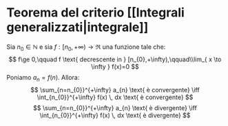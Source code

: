 # Teorema del criterio [[Integrali generalizzati|integrale]]

Sia $n_{0}\in\mathbb{N}$ e sia $f:[n_{0},+\infty)\to\Re$ una funzione tale che:
$$
f\ge 0,\qquad f \text{ decrescente in } [n_{0},+\infty),\qquad\\lim_{ x \to \infty } f(x)=0
$$
Poniamo $a_{n}=f(n)$. Allora:
$$
\sum_{n=n_{0}}^{+\infty} a_{n} \text{ è convergente} \iff \int_{n_{0}}^{+\infty} f(x)  \, dx \text{ è convergente}
$$
$$
\sum_{n=n_{0}}^{+\infty} a_{n} \text{ è divergente} \iff \int_{n_{0}}^{+\infty} f(x)  \, dx \text{ è divergente}
$$
